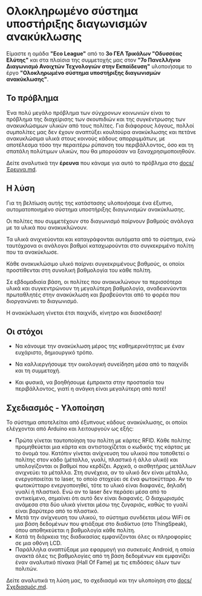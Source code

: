 # Ολοκληρωμένο σύστημα υποστήριξης διαγωνισμών ανακύκλωσης

Είμαστε η ομάδα **"Eco League"** από το **3ο ΓΕΛ Τρικάλων "Οδυσσέας Ελύτης"** και στα πλαίσια της συμμετοχής μας στον **"7ο Πανελλήνιο Διαγωνισμό Ανοιχτών Τεχνολογιών στην Εκπαίδευση"** υλοποιήσαμε το έργο **"Ολοκληρωμένο σύστημα υποστήριξης διαγωνισμών ανακύκλωσης"**.

## Το πρόβλημα

Ένα πολύ μεγάλο πρόβλημα των σύγχρονων κοινωνιών είναι το πρόβλημα της διαχείρισης των σκουπιδιών και της συγκέντρωσης των ανακυκλώσιμων υλικών από τους πολίτες.
Για διάφορους λόγους, πολλοί συμπολίτες μας δεν έχουν αναπτύξει κουλτούρα ανακύκλωσης και πετάνε ανακυκλώσιμα υλικά στους κοινούς κάδους απορριμμάτων, με αποτέλεσμα τόσο την περαιτέρω ρύπανση του περιβάλλοντος, όσο και τη σπατάλη πολύτιμων υλικών, που θα μπορούσαν να ξαναχρησιμοποιηθούν.

Δείτε αναλυτικά την **έρευνα** που κάναμε για αυτό το πρόβλημα στο [docs/Έρευνα.md](docs/Έρευνα.md).

## Η λύση
Για τη βελτίωση αυτής της κατάστασης υλοποιήσαμε ένα έξυπνο, αυτοματοποιημένο σύστημα υποστήριξης διαγωνισμών ανακύκλωσης.

Οι πολίτες που συμμετέχουν στο διαγωνισμό παίρνουν βαθμούς ανάλογα με τα υλικά που ανακυκλώνουν.

Τα υλικά ανιχνεύονται και καταγράφονται αυτόματα από το σύστημα, ενώ ταυτόχρονα οι ανάλογοι βαθμοί καταχωρούνται στο συγκεκριμένο πολίτη που τα ανακύκλωσε.

Κάθε ανακυκλώσιμο υλικό παίρνει συγκεκριμένους βαθμούς, οι οποίοι προστίθενται στη συνολική βαθμολογία του κάθε πολίτη.

Σε εβδομαδιαία βάση, οι πολίτες που ανακυκλώνουν τα περισσότερα υλικά και συγκεντρώνουν τη μεγαλύτερη βαθμολογία, αναδεικνύονται πρωταθλητές στην ανακύκλωση και βραβεύονται από το φορέα που διοργανώνει το διαγωνισμό.

Η ανακύκλωση γίνεται έτσι παιχνίδι, κίνητρο και διασκέδαση!

## Οι στόχοι

- Να κάνουμε την ανακύκλωση μέρος της καθημερινότητας με έναν ευχάριστο, δημιουργικό τρόπο.

- Να καλλιεργήσουμε την οικολογική συνείδηση μέσα από το παιχνίδι και τη συμμετοχή.

- Και φυσικά, να βοηθήσουμε έμπρακτα στην προστασία του περιβάλλοντος, γιατί η ανάγκη είναι μεγαλύτερη από ποτέ!

## Σχεδιασμός - Υλοποίηση

Το σύστημα αποτελείται από έξυπνους κάδους ανακύκλωσης, οι οποίοι ελέγχονται από Arduino και λειτουργούν ως εξής:

- Πρώτα γίνεται ταυτοποίηση του πολίτη με κάρτες RFID. Κάθε πολίτης προμηθεύεται μια κάρτα και αντιστοιχίζεται ο κωδικός της κάρτας με το όνομά του.
Κατόπιν γίνεται ανίχνευση του υλικού που τοποθετεί ο πολίτης στον κάδο (μέταλλο, γυαλί, πλαστικό ή άλλο υλικό) και υπολογίζονται οι βαθμοί που κερδίζει. Αρχικά, ο αισθητήρας μετάλλων ανιχνεύει τα μέταλλα. Στη συνέχεια, αν το υλικό δεν είναι μέταλλο, ενεργοποιείται το laser, το οποίο στοχεύει σε ένα φωτοκύτταρο. Αν το φωτοκύτταρο ενεργοποιηθεί, τότε το υλικό είναι διαφανές, δηλαδή γυαλί ή πλαστικό. Ενώ αν το laser δεν περάσει μέσα από το αντικείμενο, σημαίνει ότι αυτό δεν είναι διαφανές. Ο διαχωρισμός ανάμεσα στα δύο υλικά γίνεται μέσω της ζυγαριάς, καθώς το γυαλί είναι βαρύτερο από το πλαστικό.
- Μετά την ανίχνευση του υλικού, το σύστημα συνδέεται μέσω WiFi σε μια βάση δεδομένων που φτιάξαμε στο διαδίκτυο (στο ThingSpeak), όπου αποθηκεύεται η βαθμολογία κάθε πολίτη.
- Κατά τη διάρκεια της διαδικασίας εμφανίζονται όλες οι πληροφορίες σε μια οθόνη LCD.
- Παράλληλα αναπτύξαμε μια εφαρμογή για συσκευές Android, η οποία ανακτά όλες τις βαθμολογίες από τη βάση δεδομένων και εμφανίζει έναν αναλυτικό πίνακα (Hall Of Fame) με τις επιδόσεις όλων των πολιτών.

Δείτε αναλυτικά τη λύση μας, το σχεδιασμό και την υλοποίηση στο [docs/Σχεδιασμός.md](docs/Σχεδιασμός.md).
